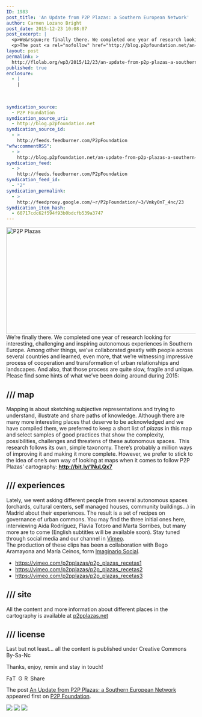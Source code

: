 ```yaml
---
ID: 1983
post_title: 'An Update from P2P Plazas: a Southern European Network'
author: Carmen Lozano Bright
post_date: 2015-12-23 10:08:07
post_excerpt: |
  <p>We&rsquo;re finally there. We completed one year of research looking for interesting, challenging and inspiring autonomous experiences in Southern Europe. Among other things, we&rsquo;ve collaborated greatly with people across several countries and learned, even more, that we&rsquo;re witnessing impressive process of cooperation and transformation of urban relationships and landscapes. And also, that those process are [&hellip;]</p>
  <p>The post <a rel="nofollow" href="http://blog.p2pfoundation.net/an-update-from-p2p-plazas-a-southern-european-network/2015/12/23">An Update from P2P Plazas: a Southern European Network</a> appeared first on <a rel="nofollow" href="http://blog.p2pfoundation.net/">P2P Foundation</a>.</p>
layout: post
permalink: >
  http://flolab.org/wp3/2015/12/23/an-update-from-p2p-plazas-a-southern-european-network/
published: true
enclosure:
  - |
    |
        
        
        
syndication_source:
  - P2P Foundation
syndication_source_uri:
  - http://blog.p2pfoundation.net
syndication_source_id:
  - >
    http://feeds.feedburner.com/P2pFoundation
"wfw:commentRSS":
  - >
    http://blog.p2pfoundation.net/an-update-from-p2p-plazas-a-southern-european-network/2015/12/23/feed
syndication_feed:
  - >
    http://feeds.feedburner.com/P2pFoundation
syndication_feed_id:
  - "2"
syndication_permalink:
  - >
    http://feedproxy.google.com/~r/P2pFoundation/~3/Vmky0nT_4nc/23
syndication_item_hash:
  - 60717cdc62f594f93b0bdcfb539a3747
---
```

<div>
  <img class="aligncenter size-full wp-image-53174" src="http://blog.p2pfoundation.net/wp-content/uploads/P2P-Plazas.jpg" alt="P2P Plazas" width="850" height="284" />
</div>

<div>
</div>

<div>
  We’re finally there. We completed one year of research looking for interesting, challenging and inspiring autonomous experiences in Southern Europe. Among other things, we’ve collaborated greatly with people across several countries and learned, even more, that we’re witnessing impressive process of cooperation and transformation of urban relationships and landscapes. And also, that those process are quite slow, fragile and unique.
</div>

<div>
</div>

<div>
  Please find some hints of what we’ve been doing around during 2015:
</div>

## **/// map**

<div>
  Mapping is about sketching subjective representations and trying to understand, illustrate and share paths of knowledge. Although there are many more interesting places that deserve to be acknowledged and we have compiled them, we preferred to keep a short list of <i>plazas</i> in this map and select samples of good practices that show the complexity, possibilities, challenges and threatens of these autonomous spaces.  This research follows its own, simple taxonomy. There’s probably a million ways of improving it and making it more complete. However, we prefer to stick to the idea of one’s own way of looking at maps when it comes to follow P2P Plazas’ cartography: <b><a href="http://bit.ly/1NuLQx7">http://bit.ly/1NuLQx7</a></b>
</div>

## **/// experiences**

<div>
  Lately, we went asking different people from several autonomous spaces (orchards, cultural centers, self managed houses, community buildings…) in Madrid about their experiences. The result is a set of recipes on governance of urban commons. You may find the three initial ones here, interviewing Aida Rodríguez, Flavia Totoro and Marta Sorribes, but many more are to come (English subtitles will be available soon). Stay tuned through social media and our channel in <a href="https://vimeo.com/p2pplazas">Vimeo</a>.
</div>

<div>
</div>

<div>
  The production of these clips has been a collaboration with Bego Aramayona and María Ceinos, form <a href="http://imaginario-social.net/">Imaginario Social</a>.
</div>

*   <https://vimeo.com/p2pplazas/p2p_plazas_recetas1>
*   <https://vimeo.com/p2pplazas/p2p_plazas_recetas2>
*   <https://vimeo.com/p2pplazas/p2p_plazas_recetas3>

<div>
</div>

## **/// site**

<div>
  <p>
    All the content and more information about different places in the cartography is available at <a href="http://p2pplazas.net/">p2pplazas.net</a>
  </p>
</div>

## **/// license**

<div>
  <p>
    Last but not least… all the content is published under Creative Commons By-Sa-Nc
  </p>
</div>

<div>
  Thanks, enjoy, remix and stay in touch!
</div>

<a class="a2a_button_facebook" href="http://www.addtoany.com/add_to/facebook?linkurl=http%3A%2F%2Fblog.p2pfoundation.net%2Fan-update-from-p2p-plazas-a-southern-european-network%2F2015%2F12%2F23&linkname=An%20Update%20from%20P2P%20Plazas%3A%20a%20Southern%20European%20Network" title="Facebook" rel="nofollow"><img src="http://blog.p2pfoundation.net/wp-content/plugins/add-to-any/icons/facebook.png" width="16" height="16" alt="Facebook" /></a><a class="a2a_button_twitter" href="http://www.addtoany.com/add_to/twitter?linkurl=http%3A%2F%2Fblog.p2pfoundation.net%2Fan-update-from-p2p-plazas-a-southern-european-network%2F2015%2F12%2F23&linkname=An%20Update%20from%20P2P%20Plazas%3A%20a%20Southern%20European%20Network" title="Twitter" rel="nofollow"><img src="http://blog.p2pfoundation.net/wp-content/plugins/add-to-any/icons/twitter.png" width="16" height="16" alt="Twitter" /></a><a class="a2a_button_google_plus" href="http://www.addtoany.com/add_to/google_plus?linkurl=http%3A%2F%2Fblog.p2pfoundation.net%2Fan-update-from-p2p-plazas-a-southern-european-network%2F2015%2F12%2F23&linkname=An%20Update%20from%20P2P%20Plazas%3A%20a%20Southern%20European%20Network" title="Google+" rel="nofollow"><img src="http://blog.p2pfoundation.net/wp-content/plugins/add-to-any/icons/google_plus.png" width="16" height="16" alt="Google+" /></a><a class="a2a_button_reddit" href="http://www.addtoany.com/add_to/reddit?linkurl=http%3A%2F%2Fblog.p2pfoundation.net%2Fan-update-from-p2p-plazas-a-southern-european-network%2F2015%2F12%2F23&linkname=An%20Update%20from%20P2P%20Plazas%3A%20a%20Southern%20European%20Network" title="Reddit" rel="nofollow"><img src="http://blog.p2pfoundation.net/wp-content/plugins/add-to-any/icons/reddit.png" width="16" height="16" alt="Reddit" /></a><a class="a2a_dd a2a_target addtoany_share_save" href="https://www.addtoany.com/share#url=http%3A%2F%2Fblog.p2pfoundation.net%2Fan-update-from-p2p-plazas-a-southern-european-network%2F2015%2F12%2F23&title=An%20Update%20from%20P2P%20Plazas%3A%20a%20Southern%20European%20Network" id="wpa2a_4"><img src="http://blog.p2pfoundation.net/wp-content/plugins/add-to-any/share_save_120_16.png" width="120" height="16" alt="Share" /></a>

The post <a rel="nofollow" href="http://blog.p2pfoundation.net/an-update-from-p2p-plazas-a-southern-european-network/2015/12/23">An Update from P2P Plazas: a Southern European Network</a> appeared first on <a rel="nofollow" href="http://blog.p2pfoundation.net/">P2P Foundation</a>.

<div class="feedflare">
  <a href="http://feeds.feedburner.com/~ff/P2pFoundation?a=Vmky0nT_4nc:0vsmsClBVBk:7Q72WNTAKBA"><img src="http://feeds.feedburner.com/~ff/P2pFoundation?d=7Q72WNTAKBA" border="0" /></img></a> <a href="http://feeds.feedburner.com/~ff/P2pFoundation?a=Vmky0nT_4nc:0vsmsClBVBk:D7DqB2pKExk"><img src="http://feeds.feedburner.com/~ff/P2pFoundation?i=Vmky0nT_4nc:0vsmsClBVBk:D7DqB2pKExk" border="0" /></img></a> <a href="http://feeds.feedburner.com/~ff/P2pFoundation?a=Vmky0nT_4nc:0vsmsClBVBk:2mJPEYqXBVI"><img src="http://feeds.feedburner.com/~ff/P2pFoundation?d=2mJPEYqXBVI" border="0" /></img></a>
</div>

<img src="http://feeds.feedburner.com/~r/P2pFoundation/~4/Vmky0nT_4nc" height="1" width="1" alt="" />